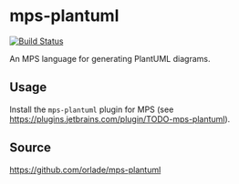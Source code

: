 # mps-plantuml

[![Build Status](https://travis-ci.org/orlade/mps-plantuml.svg?branch=master)](https://travis-ci.org/orlade/mps-plantuml)

An MPS language for generating PlantUML diagrams.

## Usage

Install the `mps-plantuml` plugin for MPS (see https://plugins.jetbrains.com/plugin/TODO-mps-plantuml).

## Source

https://github.com/orlade/mps-plantuml
